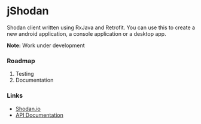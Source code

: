 # jShodan

Shodan client written using RxJava and Retrofit. You can use this to create a new android application, a console application or a desktop app. 

**Note:** Work under development

### Roadmap
1. Testing
2. Documentation

### Links
* [Shodan.io](http://shodan.io)
* [API Documentation](https://developer.shodan.io/api)